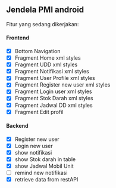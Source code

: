 ## Jendela PMI android

Fitur yang sedang dikerjakan:

#### Frontend
- [x] Bottom Navigation
- [x] Fragment Home xml styles
- [x] Fragment UDD xml styles
- [x] Fragment Notifikasi xml styles
- [x] Fragment User Profile xml styles
- [x] Fragment Register new user xml styles
- [x] Fragment Login user xml styles
- [x] Fragment Stok Darah xml styles
- [x] Fragment Jadwal DD xml styles
- [x] Fragment Edit profil

#### Backend
- [x] Register new user
- [x] Login new user
- [x] show notifikasi
- [x] show Stok darah in table
- [x] show Jadwal Mobil Unit
- [ ] remind new notifikasi
- [x] retrieve data from restAPI